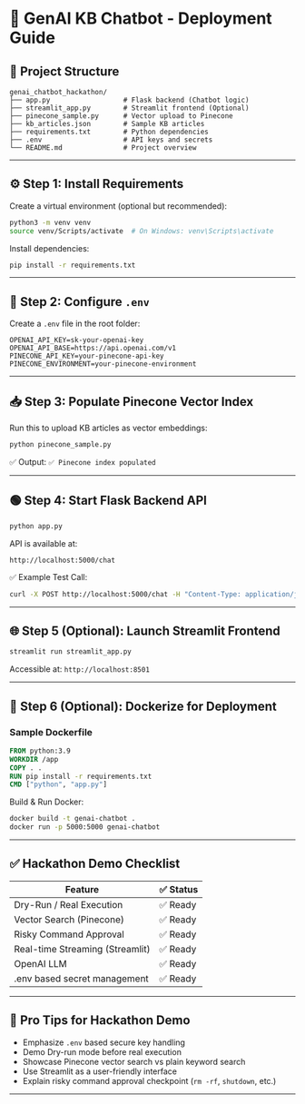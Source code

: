 
# 🚀 GenAI KB Chatbot - Deployment Guide

## 📂 Project Structure
```
genai_chatbot_hackathon/
├── app.py                  # Flask backend (Chatbot logic)
├── streamlit_app.py        # Streamlit frontend (Optional)
├── pinecone_sample.py      # Vector upload to Pinecone
├── kb_articles.json        # Sample KB articles
├── requirements.txt        # Python dependencies
├── .env                    # API keys and secrets
└── README.md               # Project overview
```

---

## ⚙️ Step 1: Install Requirements
Create a virtual environment (optional but recommended):
```bash
python3 -m venv venv
source venv/Scripts/activate  # On Windows: venv\Scripts\activate
```

Install dependencies:
```bash
pip install -r requirements.txt
```

---

## 🔑 Step 2: Configure `.env`
Create a `.env` file in the root folder:
```
OPENAI_API_KEY=sk-your-openai-key
OPENAI_API_BASE=https://api.openai.com/v1
PINECONE_API_KEY=your-pinecone-api-key
PINECONE_ENVIRONMENT=your-pinecone-environment
```

---

## 📥 Step 3: Populate Pinecone Vector Index
Run this to upload KB articles as vector embeddings:
```bash
python pinecone_sample.py
```
✅ Output: `✅ Pinecone index populated`

---

## 🟢 Step 4: Start Flask Backend API
```bash
python app.py
```
API is available at:
```
http://localhost:5000/chat
```

✅ Example Test Call:
```bash
curl -X POST http://localhost:5000/chat -H "Content-Type: application/json" -d '{"issue": "Disk usage high", "dry_run": true}'
```

---

## 🌐 Step 5 (Optional): Launch Streamlit Frontend
```bash
streamlit run streamlit_app.py
```
Accessible at: `http://localhost:8501`

---

## 🚀 Step 6 (Optional): Dockerize for Deployment
### Sample Dockerfile
```dockerfile
FROM python:3.9
WORKDIR /app
COPY . .
RUN pip install -r requirements.txt
CMD ["python", "app.py"]
```
Build & Run Docker:
```bash
docker build -t genai-chatbot .
docker run -p 5000:5000 genai-chatbot
```

---

## ✅ Hackathon Demo Checklist
| Feature                             | ✅ Status |
|-------------------------------------|----------|
| Dry-Run / Real Execution            | ✅ Ready |
| Vector Search (Pinecone)            | ✅ Ready |
| Risky Command Approval              | ✅ Ready |
| Real-time Streaming (Streamlit)     | ✅ Ready |
| OpenAI LLM                          | ✅ Ready |
| .env based secret management        | ✅ Ready |

---

## 📢 Pro Tips for Hackathon Demo
- Emphasize `.env` based secure key handling
- Demo Dry-run mode before real execution
- Showcase Pinecone vector search vs plain keyword search
- Use Streamlit as a user-friendly interface
- Explain risky command approval checkpoint (`rm -rf`, `shutdown`, etc.)

---


